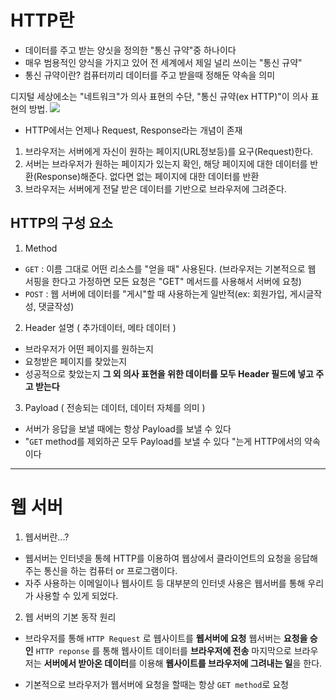 # HTTP란
- 데이터를 주고 받는 양싯을 정의한 "통신 규약"중 하나이다
- 매우 범용적인 양식을 가지고 있어 전 세계에서 제일 널리 쓰이는 "통신 규약"
- 통신 규약이란? 컴퓨터끼리 데이터를 주고 받을때 정해둔 약속을 의미

디지털 세상에소는 "네트워크"가 의사 표현의 수단, "통신 규약(ex HTTP)"이 의사 표현의 방법.
![](https://velog.velcdn.com/images/rkdwnstjr16/post/7771bffc-970f-4bc6-92ad-8311c9bee407/image.png)

- HTTP에서는 언제나 Request, Response라는 개념이 존재
1. 브라우저는 서버에게 자신이 원하는 페이지(URL정보등)를 요구(Request)한다.
2. 서버는 브라우저가 원하는 페이지가 있는지 확인, 해당 페이지에 대한 데이터를 반환(Response)해준다. 없다면 없는 페이지에 대한 데이터를 반환
3. 브라우저는 서버에게 전달 받은 데이터를 기반으로 브라우저에 그려준다.

## HTTP의 구성 요소

1. Method
- `GET` : 이름 그대로 어떤 리소스를 "얻을 때" 사용된다.
(브라우저는 기본적으로 웹 서핑을 한다고 가정하면 모든 요청은 "GET" 메서드를 사용해서 서버에 요청)
- `POST` : 웹 서버에 데이터를 "게시"할 때 사용하는게 일반적(ex: 회원가입, 게시글작성, 댓글작성)

2. Header 설명 ( 추가데이터, 메타 데이터 )

- 브라우저가 어떤 페이지를 원하는지
- 요청받은 페이지를 찾았는지
- 성공적으로 찾았는지
**그 외 의사 표현을 위한 데이터를 모두 Header 필드에 넣고 주고 받는다**

3. Payload ( 전송되는 데이터, 데이터 자체를 의미 )
- 서버가 응답을 보낼 때에는 항상 Payload를 보낼 수 있다
- "`GET` method를 제외하곤 모두 Payload를 보낼 수 있다 "는게 HTTP에서의 약속이다
---

# 웹 서버
1. 웹서버란...?

- 웹서버는 인터넷을 통헤 HTTP를 이용하여 웹상에서 클라이언트의 요청을 응답해주는 통신을 하는 컴퓨터 or 프로그램이다.
- 자주 사용하는 이메일이나 웹사이트 등 대부분의 인터넷 사용은 웹서버를 통해 우리가 사용할 수 있게 되었다.

2. 웹 서버의 기본 동작 원리

- 브라우저를 통해 `HTTP Request` 로 웹사이트를 **웹서버에 요청**
웹서버는 **요청을 승인** `HTTP reponse` 를 통해 웹사이트 데이터를 **브라우저에 전송** 마지막으로 브라우저는 **서버에서 받아온 데이터**를 이용해 **웹사이트를 브라우저에 그려내는 일**을 한다.
* 기본적으로 브라우저가 웹서버에 요청을 할때는 항상 `GET method`로 요청






